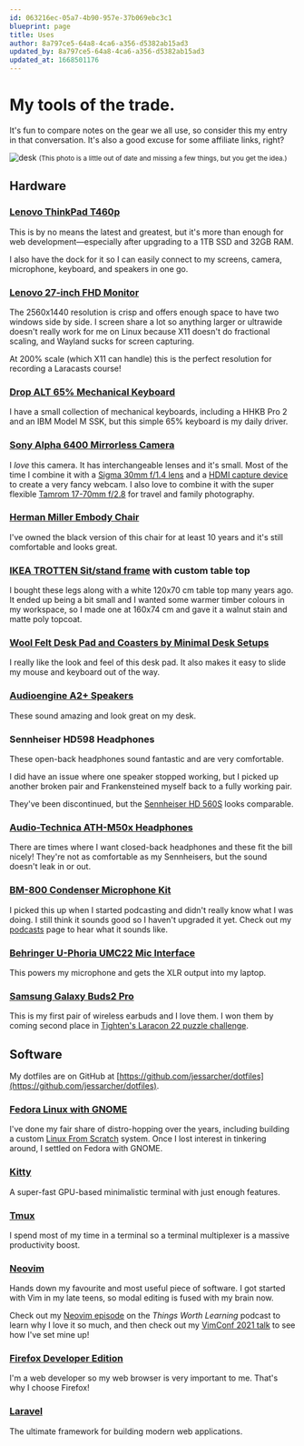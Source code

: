 ```yaml
---
id: 063216ec-05a7-4b90-957e-37b069ebc3c1
blueprint: page
title: Uses
author: 8a797ce5-64a8-4ca6-a356-d5382ab15ad3
updated_by: 8a797ce5-64a8-4ca6-a356-d5382ab15ad3
updated_at: 1668501176
---
```

# My tools of the trade.

It's fun to compare notes on the gear we all use, so consider this my entry in that conversation. It's also a good excuse for some affiliate links, right?

<img class="sm:w-3/4 rounded-md shadow-xl" alt="desk" src="/assets/desk.jpg" />
<small>(This photo is a little out of date and missing a few things, but you get the idea.)</small>

## Hardware

### [Lenovo ThinkPad T460p](https://www.lenovo.com/au/en/p/laptops/thinkpad/thinkpadt/thinkpad-t460p/22tp2tt460p)
This is by no means the latest and greatest, but it's more than enough for web development&mdash;especially after upgrading to a 1TB SSD and 32GB RAM.

I also have the dock for it so I can easily connect to my screens, camera, microphone, keyboard, and speakers in one go.

### [Lenovo 27-inch FHD Monitor](https://amzn.to/3O7zHWb)
The 2560x1440 resolution is crisp and offers enough space to have two windows side by side. I screen share a lot so anything larger or ultrawide doesn't really work for me on Linux because X11 doesn't do fractional scaling, and Wayland sucks for screen capturing.

At 200% scale (which X11 can handle) this is the perfect resolution for recording a Laracasts course!

### [Drop ALT 65% Mechanical Keyboard](https://amzn.to/3E8mIzd)
I have a small collection of mechanical keyboards, including a HHKB Pro 2 and an IBM Model M SSK, but this simple 65% keyboard is my daily driver.

### [Sony Alpha 6400 Mirrorless Camera](https://amzn.to/3g4bMKK)
I *love* this camera. It has interchangeable lenses and it's small. Most of the time I combine it with a [Sigma 30mm f/1.4 lens](https://amzn.to/3ty6F8V) and a [HDMI capture device](https://amzn.to/3TEiKUB) to create a very fancy webcam. I also love to combine it with the super flexible [Tamrom 17-70mm f/2.8](https://amzn.to/3VdV9vl) for travel and family photography.

### [Herman Miller Embody Chair](https://www.hermanmiller.com/products/seating/office-chairs/embody-chairs/)
I've owned the black version of this chair for at least 10 years and it's still comfortable and looks great.

### [IKEA TROTTEN Sit/stand frame](https://www.ikea.com/au/en/p/trotten-underframe-sit-stand-f-table-top-anthracite-80510390/) with custom table top
I bought these legs along with a white 120x70 cm table top many years ago. It ended up being a bit small and I wanted some warmer timber colours in my workspace, so I made one at 160x74 cm and gave it a walnut stain and matte poly topcoat.

### [Wool Felt Desk Pad and Coasters by Minimal Desk Setups](https://shop.minimaldesksetups.com/products/desk-pad)
I really like the look and feel of this desk pad. It also makes it easy to slide my mouse and keyboard out of the way.

### [Audioengine A2+ Speakers](https://amzn.to/3EyVnHU)
These sound amazing and look great on my desk.

### Sennheiser HD598 Headphones
These open-back headphones sound fantastic and are very comfortable.

I did have an issue where one speaker stopped working, but I picked up another broken pair and Frankensteined myself back to a fully working pair.

They've been discontinued, but the [Sennheiser HD 560S](https://amzn.to/3AfdH6b) looks comparable.

### [Audio-Technica ATH-M50x Headphones](https://amzn.to/3O7HJOP)
There are times where I want closed-back headphones and these fit the bill nicely! They're not as comfortable as my Sennheisers, but the sound doesn't leak in or out.

### [BM-800 Condenser Microphone Kit](https://amzn.to/3V0BJtH)
I picked this up when I started podcasting and didn't really know what I was doing. I still think it sounds good so I haven't upgraded it yet. Check out my [podcasts](/podcasts) page to hear what it sounds like.

### [Behringer U-Phoria UMC22 Mic Interface](https://amzn.to/3O5xuKW)
This powers my microphone and gets the XLR output into my laptop.

### [Samsung Galaxy Buds2 Pro](https://amzn.to/3AbizZR)
This is my first pair of wireless earbuds and I love them. I won them by coming second place in [Tighten's Laracon 22 puzzle challenge](https://tighten.com/laracon/puzzle-1/).

## Software

My dotfiles are on GitHub at [https://github.com/jessarcher/dotfiles](https://github.com/jessarcher/dotfiles).

### [Fedora Linux with GNOME](https://getfedora.org/)
I've done my fair share of distro-hopping over the years, including building a custom [Linux From Scratch](https://www.linuxfromscratch.org/) system. Once I lost interest in tinkering around, I settled on Fedora with GNOME.

### [Kitty](https://sw.kovidgoyal.net/kitty/conf.html)
A super-fast GPU-based minimalistic terminal with just enough features.

### [Tmux](https://github.com/tmux/tmux)
I spend most of my time in a terminal so a terminal multiplexer is a massive productivity boost.

### [Neovim](https://neovim.io/)
Hands down my favourite and most useful piece of software. I got started with Vim in my late teens, so modal editing is fused with my brain now.

Check out my [Neovim episode](https://thingsworthlearning.show/episodes/neovim-with-jess-archer) on the *Things Worth Learning* podcast to learn why I love it so much, and then check out my [VimConf 2021 talk](https://youtu.be/434tljD-5C8) to see how I've set mine up!

### [Firefox Developer Edition](https://www.mozilla.org/en-US/firefox/developer/)
I'm a web developer so my web browser is very important to me. That's why I choose Firefox!

### [Laravel](https://laravel.com)
The ultimate framework for building modern web applications.

